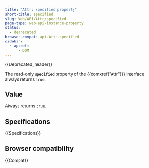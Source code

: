 ```yaml
---
title: "Attr: specified property"
short-title: specified
slug: Web/API/Attr/specified
page-type: web-api-instance-property
status:
  - deprecated
browser-compat: api.Attr.specified
sidebar:
  - apiref:
      - DOM
---
```


{{Deprecated_header}}

The read-only **`specified`** property of the {{domxref("Attr")}} interface always returns `true`.

## Value

Always returns `true`.

## Specifications

{{Specifications}}

## Browser compatibility

{{Compat}}

